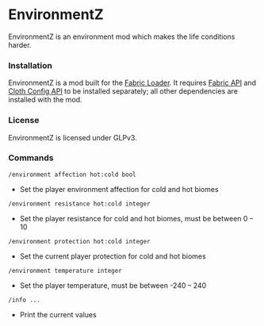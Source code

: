 # EnvironmentZ
EnvironmentZ is an environment mod which makes the life conditions harder.

### Installation
EnvironmentZ is a mod built for the [Fabric Loader](https://fabricmc.net/). It requires [Fabric API](https://www.curseforge.com/minecraft/mc-mods/fabric-api) and [Cloth Config API](https://www.curseforge.com/minecraft/mc-mods/cloth-config) to be installed separately; all other dependencies are installed with the mod.

### License
EnvironmentZ is licensed under GLPv3.

### Commands
`/environment affection hot:cold bool`
- Set the player environment affection for cold and hot biomes

`/environment resistance hot:cold integer`
- Set the player resistance for cold and hot biomes, must be between 0 &ndash; 10

`/environment protection hot:cold integer`
- Set the current player protection for cold and hot biomes

`/environment temperature integer`
- Set the player temperature, must be between -240 &ndash; 240

`/info ...`
- Print the current values
